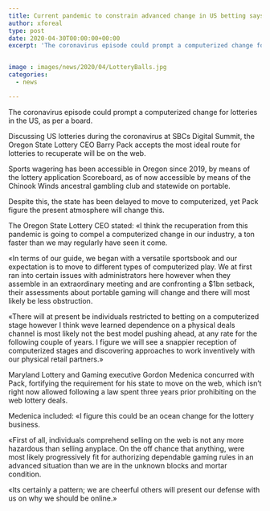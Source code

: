 ```yaml
---
title: Current pandemic to constrain advanced change in US betting says panel
author: xforeal 
type: post
date: 2020-04-30T00:00:00+00:00
excerpt: 'The coronavirus episode could prompt a computerized change for lotteries in the US, as per a panel '


image : images/news/2020/04/LotteryBalls.jpg
categories:
  - news

---
```

The coronavirus episode could prompt a computerized change for lotteries in the US, as per a board. 

Discussing US lotteries during the coronavirus at SBCs Digital Summit, the Oregon State Lottery CEO Barry Pack accepts the most ideal route for lotteries to recuperate will be on the web. 

Sports wagering has been accessible in Oregon since 2019, by means of the lottery application Scoreboard, as of now accessible by means of the Chinook Winds ancestral gambling club and statewide on portable. 

Despite this, the state has been delayed to move to computerized, yet Pack figure the present atmosphere will change this. 

The Oregon State Lottery CEO stated: &#171;I think the recuperation from this pandemic is going to compel a computerized change in our industry, a ton faster than we may regularly have seen it come. 

&#171;In terms of our guide, we began with a versatile sportsbook and our expectation is to move to different types of computerized play. We at first ran into certain issues with administrators here however when they assemble in an extraordinary meeting and are confronting a $1bn setback, their assessments about portable gaming will change and there will most likely be less obstruction. 

&#171;There will at present be individuals restricted to betting on a computerized stage however I think weve learned dependence on a physical deals channel is most likely not the best model pushing ahead, at any rate for the following couple of years. I figure we will see a snappier reception of computerized stages and discovering approaches to work inventively with our physical retail partners.&#187; 

Maryland Lottery and Gaming executive Gordon Medenica concurred with Pack, fortifying the requirement for his state to move on the web, which isn&#8217;t right now allowed following a law spent three years prior prohibiting on the web lottery deals. 

Medenica included: &#171;I figure this could be an ocean change for the lottery business. 

&#171;First of all, individuals comprehend selling on the web is not any more hazardous than selling anyplace. On the off chance that anything, were most likely progressively fit for authorizing dependable gaming rules in an advanced situation than we are in the unknown blocks and mortar condition. 

&#171;Its certainly a pattern; we are cheerful others will present our defense with us on why we should be online.&#187;